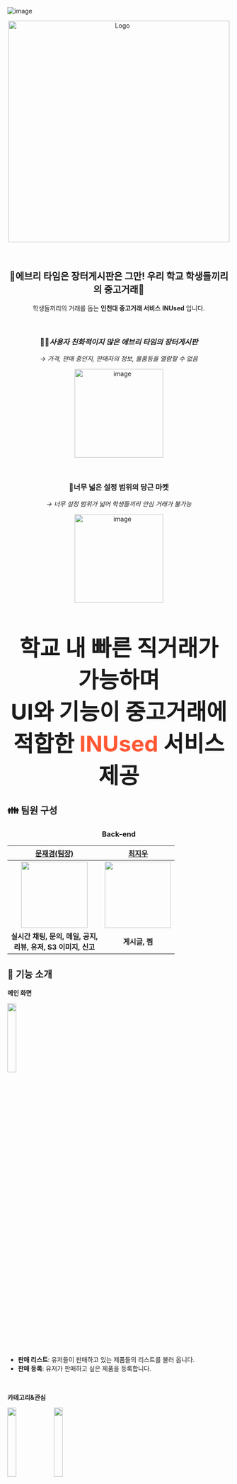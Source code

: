 ![image](https://github.com/user-attachments/assets/3ee7890f-e50a-46a1-961d-207c0a96efd8)<p align="center">
  <img src="https://github.com/C-KOMACHI/INUsed/blob/master/public/Logo.png" alt="Logo" width="500">
</p>



<div align=center>

  <br/><h2>🛒에브리 타임은 장터게시판은 그만! 우리 학교 학생들끼리의 중고거래🛒</h2>
  학생들끼리의 거래를 돕는 **인천대 중고거래 서비스** **INUsed** 입니다. </br>

<br>

### **🤷‍♂️***사용자 친화적이지 않은 에브리 타임의 장터게시판*
*→ 가격, 판매 중인지, 판매자의 정보, 물품등을 열람할 수 없음* </br>

<p align="center">
  <img src="https://github.com/user-attachments/assets/daa2b01d-3a8f-42d6-a814-262afc09c784" alt="image" width="200">
</p>

<br>

### 🚗너무 넓은 설정 범위의 당근 마켓
*→ 너무 설정 범위가 넓어 학생들끼리 안심 거래가 불가능*

<p align="center">
  <img src="https://github.com/user-attachments/assets/daa2b01d-3a8f-42d6-a814-262afc09c784" alt="image" width="200">
</p>

<br><br>


<strong><span style="font-size: 50px;">학교 내 빠른 직거래가 가능하며</span></strong> <br>
<strong><span style="font-size: 50px;">UI와 기능이 중고거래에 적합한 <span style="color: #ff5733;">INUsed</span> 서비스 제공</span></strong>




</div>

## 👪 팀원 구성

<div align=center>

### **Back-end**
| [문재경(팀장)](https://github.com/MoonJaeGyeong) | [최지우](https://github.com/yusica09) |
|:-:|:-:|
| <img src="https://avatars.githubusercontent.com/u/108010440?v=4" width="150" height="150"/> | <img src="https://avatars.githubusercontent.com/u/144703345?v=4" width="150" height="150"/> 
| **실시간 채팅, 문의, 메일, 공지, <br>리뷰, 유저, S3 이미지, 신고** | **게시글, 찜** |

</div>



## 🛒 기능 소개

**메인 화면**

<img src="https://github.com/user-attachments/assets/39cc81e9-734d-424e-a9ec-ffd8eab557ba" width="20%">

- **판매 리스트**: 유저들이 판매하고 있는 제품들의 리스트를 불러 옵니다.
- **판매 등록**: 유저가 판매하고 싶은 제품을 등록합니다.

<br/>

**카테고리&관심**

  <img src="https://github.com/user-attachments/assets/7951bd92-bd6b-4c45-b7ab-1aa30d7b8d4e" width="20%"> <img src="https://github.com/user-attachments/assets/d8dc9d85-39e0-4695-9451-e6932b801978" width="20%">

- **카테고리**: 상품을 카테고리 별로 조회할 수 있습니다.
- **관심** : 관심 버튼을 눌러 따로 눈여겨본 상품들을 조회할 수 있습니다.

 <br/>  

**채팅**

  <img src="https://github.com/user-attachments/assets/8d816da9-5905-41cb-987b-e1bc2e62d198" width="20%">

  - **채팅** : 거래를 원하는 유저와 채팅을 해 약속을 잡을 수 있습니다.

 <br/>

**공지사항&사용자 신고**

  <img src="https://github.com/user-attachments/assets/eb2c7419-6066-4367-8025-c3644635aaa4" width="20%"> <img src="https://github.com/user-attachments/assets/3edee989-6a64-43b8-b9f6-eddd14ae897d" width="20%">

- **공지사항**: 사용자들이 주의해야 할 부분에 대한 공지를 조회할 수 있습니다.
- **사용자 신고**: 비매너 혹은 주의가 필요한 사용자를 신고할 수 있습니다.

 <br/>  
 
## 기획서

## **📅 개발 기간 및 작업 관리**

### **⏰ 개발 기간**

- 전체 개발 기간 : 2024-03-02 ~ 2024-05-15

### **👥 UserFlow**

<img src="https://github.com/user-attachments/assets/8719c46e-f4c8-4ba7-829f-1626ff707d75" align="center" width="70%">


### **📊 작업 관리**

- 오프라인 회의 및 디스코드를 통한 온라인 회의를 통하여 서로의 의견을 조율하였습니다.
- 화면 흐름도, 피그마, 유스케이스 등을 문서로 작성하여 이를 토대로 프로젝트의 이해도를 서로 끌어올렸습니다.

### 화면 흐름도
[화면 흐름도](https://github.com/C-KOMACHI/INUsed_Server/raw/refs/heads/main/docs/C%EC%BD%94%EB%A7%88%EC%B9%98_%ED%99%94%EB%A9%B4%ED%9D%90%EB%A6%84%EB%8F%84.docx)

### 유스케이스
[유스케이스](https://github.com/C-KOMACHI/INUsed_Server/raw/refs/heads/main/docs/C%EC%BD%94%EB%A7%88%EC%B9%98_%EC%9C%A0%EC%8A%A4%EC%BC%80%EC%9D%B4%EC%8A%A4_%EC%B5%9C%EC%A2%85%EC%88%98%EC%A0%95%EB%B3%B8.docx)

---

## 1. 개발 환경

- 버전 및 이슈관리 : Github
- 협업 툴 : Discord, Notion, Jira
- 문서화 : Swagger, Notion, README.md
- 테스트 : Postman
- 디자인 : [Figma](https://www.figma.com/design/IFrA9u3gonvlARjXyq0zcp/INUsed-design?node-id=0-1&p=f&t=iNRLjEYQYChKDIbQ-0)

| **Software**          | **Version / Spec**                              |
|-----------------------|------------------------------------------------|
| **Java**              | Java SE 17                                      |
| **Spring Boot**       | 3.2.1                                          |
| **Spring Boot Modules** | Data JPA, Web, Validation, Security, Mail, Redis, WebSocket |
| **Lombok**            | 1.18.20                                        |
| **Database**          | MariaDB, MongoDB                               |
| **Redis**             | Spring Boot Starter Data Redis                 |
| **WebSocket**         | Spring Boot Starter WebSocket                  |
| **Security**          | Spring Security                               |
| **JWT**               | JJWT 0.11.5                                    |
| **AWS**              | AWS SDK Core & S3 (1.12.100)                    |
| **Jackson**           | Jackson Datatype JSR310, Jackson Databind      |
| **UI Framework**      | Bootstrap 4.3.1, Vue 2.5.16                    |
| **Web Libraries**     | Axios 0.17.1, SockJS 1.1.2, Stomp WebSocket 2.3.3-1 |
| **Serialization**     | Gson 2.8.0                                     |
| **Documentation**     | Swagger (SpringDoc OpenAPI UI 2.2.0)           |
| **Build Tools**       | Gradle                                         |

---

## 2. Entity Relationship Diagram
![image](https://github.com/user-attachments/assets/9469d76f-0817-44b4-bddd-41d70ce91ac7)

---

## 3. 프로젝트 패키지 구조

```
📦src
 ┣ 📂main
 ┃ ┣ 📂java
 ┃ ┃ ┗ 📂com
 ┃ ┃ ┃ ┗ 📂c_comachi
 ┃ ┃ ┃ ┃ ┗ 📂inused
 ┃ ┃ ┃ ┃ ┃ ┣ 📂domain
 ┃ ┃ ┃ ┃ ┃ ┃ ┣ 📂chat
 ┃ ┃ ┃ ┃ ┃ ┃ ┃ ┣ 📂controller
 ┃ ┃ ┃ ┃ ┃ ┃ ┃ ┣ 📂dto
 ┃ ┃ ┃ ┃ ┃ ┃ ┃ ┃ ┣ 📂request
 ┃ ┃ ┃ ┃ ┃ ┃ ┃ ┃ ┗ 📂response
 ┃ ┃ ┃ ┃ ┃ ┃ ┃ ┣ 📂entity
 ┃ ┃ ┃ ┃ ┃ ┃ ┃ ┣ 📂repository
 ┃ ┃ ┃ ┃ ┃ ┃ ┃ ┣ 📂service
 ┃ ┃ ┃ ┃ ┃ ┃ ┣ 📂inquiry
 ┃ ┃ ┃ ┃ ┃ ┃ ┃ ┣ 📂controller
 ┃ ┃ ┃ ┃ ┃ ┃ ┃ ┣ 📂dto
 ┃ ┃ ┃ ┃ ┃ ┃ ┃ ┃ ┣ 📂request
 ┃ ┃ ┃ ┃ ┃ ┃ ┃ ┃ ┣ 📂response
 ┃ ┃ ┃ ┃ ┃ ┃ ┃ ┣ 📂entity
 ┃ ┃ ┃ ┃ ┃ ┃ ┃ ┣ 📂repository
 ┃ ┃ ┃ ┃ ┃ ┃ ┃ ┗ 📂service
 ┃ ┃ ┃ ┃ ┃ ┃ ┣ 📂keyword
 ┃ ┃ ┃ ┃ ┃ ┃ ┃ ┣ 📂controller
 ┃ ┃ ┃ ┃ ┃ ┃ ┃ ┣ 📂dto
 ┃ ┃ ┃ ┃ ┃ ┃ ┃ ┃ ┣ 📂request
 ┃ ┃ ┃ ┃ ┃ ┃ ┃ ┃ ┣ 📂response
 ┃ ┃ ┃ ┃ ┃ ┃ ┃ ┣ 📂entity
 ┃ ┃ ┃ ┃ ┃ ┃ ┃ ┣ 📂repository
 ┃ ┃ ┃ ┃ ┃ ┃ ┃ ┗ 📂service
 ┃ ┃ ┃ ┃ ┃ ┃ ┣ 📂mail
 ┃ ┃ ┃ ┃ ┃ ┃ ┃ ┣ 📂controller
 ┃ ┃ ┃ ┃ ┃ ┃ ┃ ┣ 📂dto
 ┃ ┃ ┃ ┃ ┃ ┃ ┃ ┃ ┣ 📂request
 ┃ ┃ ┃ ┃ ┃ ┃ ┃ ┃ ┗ 📂response
 ┃ ┃ ┃ ┃ ┃ ┃ ┃ ┗ 📂service
 ┃ ┃ ┃ ┃ ┃ ┃ ┃ ┃ ┣ 📂implement
 ┃ ┃ ┃ ┃ ┃ ┃ ┣ 📂notice
 ┃ ┃ ┃ ┃ ┃ ┃ ┃ ┣ 📂controller
 ┃ ┃ ┃ ┃ ┃ ┃ ┃ ┣ 📂dto
 ┃ ┃ ┃ ┃ ┃ ┃ ┃ ┃ ┗ 📂response
 ┃ ┃ ┃ ┃ ┃ ┃ ┃ ┣ 📂entity
 ┃ ┃ ┃ ┃ ┃ ┃ ┃ ┣ 📂repository
 ┃ ┃ ┃ ┃ ┃ ┃ ┃ ┗ 📂service
 ┃ ┃ ┃ ┃ ┃ ┃ ┣ 📂post
 ┃ ┃ ┃ ┃ ┃ ┃ ┃ ┣ 📂controller
 ┃ ┃ ┃ ┃ ┃ ┃ ┃ ┣ 📂dto
 ┃ ┃ ┃ ┃ ┃ ┃ ┃ ┃ ┣ 📂request
 ┃ ┃ ┃ ┃ ┃ ┃ ┃ ┃ ┣ 📂response
 ┃ ┃ ┃ ┃ ┃ ┃ ┃ ┣ 📂entity
 ┃ ┃ ┃ ┃ ┃ ┃ ┃ ┣ 📂repository
 ┃ ┃ ┃ ┃ ┃ ┃ ┃ ┗ 📂service
 ┃ ┃ ┃ ┃ ┃ ┃ ┣ 📂report
 ┃ ┃ ┃ ┃ ┃ ┃ ┃ ┣ 📂controller
 ┃ ┃ ┃ ┃ ┃ ┃ ┃ ┣ 📂dto
 ┃ ┃ ┃ ┃ ┃ ┃ ┃ ┃ ┗ 📂request
 ┃ ┃ ┃ ┃ ┃ ┃ ┃ ┣ 📂entity
 ┃ ┃ ┃ ┃ ┃ ┃ ┃ ┣ 📂repository
 ┃ ┃ ┃ ┃ ┃ ┃ ┃ ┗ 📂service
 ┃ ┃ ┃ ┃ ┃ ┃ ┣ 📂review
 ┃ ┃ ┃ ┃ ┃ ┃ ┃ ┣ 📂controller
 ┃ ┃ ┃ ┃ ┃ ┃ ┃ ┣ 📂dto
 ┃ ┃ ┃ ┃ ┃ ┃ ┃ ┃ ┣ 📂request
 ┃ ┃ ┃ ┃ ┃ ┃ ┃ ┃ ┗ 📂response
 ┃ ┃ ┃ ┃ ┃ ┃ ┃ ┣ 📂entity
 ┃ ┃ ┃ ┃ ┃ ┃ ┃ ┣ 📂repository
 ┃ ┃ ┃ ┃ ┃ ┃ ┃ ┗ 📂service
 ┃ ┃ ┃ ┃ ┃ ┃ ┣ 📂s3
 ┃ ┃ ┃ ┃ ┃ ┃ ┃ ┣ 📂controller
 ┃ ┃ ┃ ┃ ┃ ┃ ┃ ┣ 📂dto
 ┃ ┃ ┃ ┃ ┃ ┃ ┃ ┃ ┣ 📂request
 ┃ ┃ ┃ ┃ ┃ ┃ ┃ ┃ ┣ 📂response
 ┃ ┃ ┃ ┃ ┃ ┃ ┃ ┗ 📂service
 ┃ ┃ ┃ ┃ ┃ ┃ ┣ 📂users
 ┃ ┃ ┃ ┃ ┃ ┃ ┃ ┣ 📂controller
 ┃ ┃ ┃ ┃ ┃ ┃ ┃ ┣ 📂dto
 ┃ ┃ ┃ ┃ ┃ ┃ ┃ ┃ ┣ 📂request
 ┃ ┃ ┃ ┃ ┃ ┃ ┃ ┃ ┣ 📂response
 ┃ ┃ ┃ ┃ ┃ ┃ ┃ ┣ 📂entity
 ┃ ┃ ┃ ┃ ┃ ┃ ┃ ┣ 📂jwt
 ┃ ┃ ┃ ┃ ┃ ┃ ┃ ┣ 📂repository
 ┃ ┃ ┃ ┃ ┃ ┃ ┃ ┣ 📂service
 ┃ ┃ ┃ ┃ ┃ ┃ ┃ ┗ 📂util
 ┃ ┃ ┃ ┃ ┃ ┃ ┗ 📂wish
 ┃ ┃ ┃ ┃ ┃ ┃ ┃ ┣ 📂controller
 ┃ ┃ ┃ ┃ ┃ ┃ ┃ ┣ 📂dto
 ┃ ┃ ┃ ┃ ┃ ┃ ┃ ┃ ┣ 📂request
 ┃ ┃ ┃ ┃ ┃ ┃ ┃ ┃ ┗ 📂response
 ┃ ┃ ┃ ┃ ┃ ┃ ┃ ┣ 📂entity
 ┃ ┃ ┃ ┃ ┃ ┃ ┃ ┣ 📂repository
 ┃ ┃ ┃ ┃ ┃ ┃ ┃ ┗ 📂service
 ┃ ┃ ┃ ┃ ┃ ┣ 📂global
 ┃ ┃ ┃ ┃ ┃ ┃ ┣ 📂common
 ┃ ┃ ┃ ┃ ┃ ┃ ┣ 📂config
 ┃ ┃ ┃ ┃ ┃ ┃ ┣ 📂dto
 ┃ ┃ ┃ ┃ ┃ ┃ ┣ 📂exception
 ┃ ┃ ┃ ┃ ┃ ┃ ┣ 📂handler
 ┃ ┃ ┃ ┃ ┃ ┃ ┣ 📂service
 ┃ ┣ 📂resources
 ┃ ┃ ┣ 📂static
 ┃ ┃ ┣ 📂templates
 ┗ 📂test
 ┃ ┗ 📂java
 ┃ ┃ ┗ 📂com
 ┃ ┃ ┃ ┗ 📂c_comachi
 ┃ ┃ ┃ ┃ ┗ 📂inused
 ┃ ┃ ┃ ┃ ┃ ┣ 📂domain
 ┃ ┃ ┃ ┃ ┃ ┃ ┗ 📂users
 ┃ ┃ ┃ ┃ ┃ ┃ ┃ ┣ 📂controller
 ┃ ┃ ┃ ┃ ┃ ┃ ┃ ┗ 📂service
 ┃ ┃ ┃ ┃ ┃ ┣ 📂global
```

---

## 4. 역할 분담

### 😎 문재경

- **실시간 채팅**
  - WebSocket 과 Redis Pub/Sub 을 이용한 실시간 채팅 기능 구현
  - 채팅, 채팅방 관련 기능 구현
  - MongoDB 를 이용한 채팅 기록 저장
- **문의**
  - 문의 관련 API 구현
- **멤버**
  - 멤버 관련 API 구현
  - Security 를 통한 유저 권한 체크 및 인증 구현
- **설정**
  -  Swagger 설정
  -  공통 응답 메서드 구현

<br>

### 🙃 최지우

- **게시글**
  - 게시글 CRUD 구현
  - 타인 게시글 조회 구현

- **찜**
  - 찜 목록에 게시글 추가 기능 구현

<br>


---

## 5. API 명세서

###  [Swagger](https://inused.store/swagger-ui/index.html)

